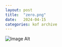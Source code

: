 ```yaml
---
layout:	post
title:	"zero.png"
date:	2024-04-15
categories:	kof archive
---
```


![Image Alt](https://k0f.github.io/assets/zero.png)